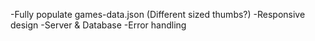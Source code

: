 -Fully populate games-data.json (Different sized thumbs?)
-Responsive design
-Server & Database
-Error handling